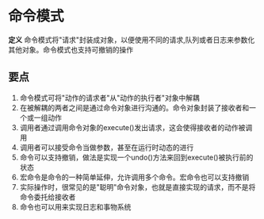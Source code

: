 # 命令模式
**定义**
	命令模式将"请求"封装成对象，以便使用不同的请求,队列或者日志来参数化其他对象。命令模式也支持可撤销的操作

## 要点

1. 命令模式可将"动作的请求者"从"动作的执行者"对象中解耦
2. 在被解耦的两者之间是通过命令对象进行沟通的。命令对象封装了接收者和一个或一组动作
3. 调用者通过调用命令对象的execute()发出请求，这会使得接收者的动作被调用
4. 调用者可以接受命令当做参数，甚至在运行时动态的进行
5. 命令可以支持撤销，做法是实现一个undo()方法来回到execute()被执行前的状态
6. 宏命令是命令的一种简单延伸，允许调用多个命令。宏命令也可以支持撤销
7. 实际操作时，很常见的是"聪明"命令对象，也就是直接实现的请求，而不是将命令委托给接收者
8. 命令也可以用来实现日志和事物系统